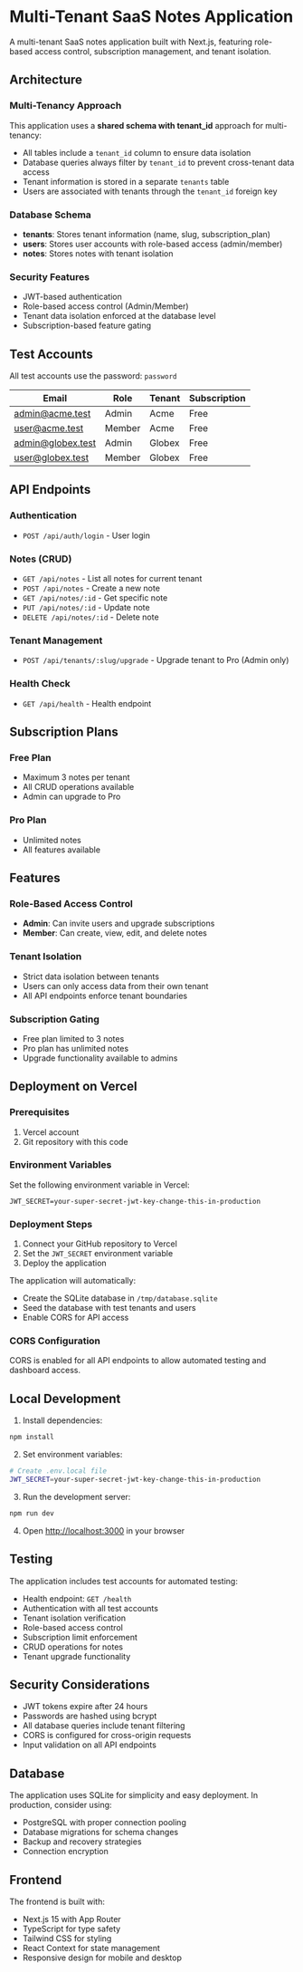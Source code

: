 # Multi-Tenant SaaS Notes Application

A multi-tenant SaaS notes application built with Next.js, featuring role-based access control, subscription management, and tenant isolation.

## Architecture

### Multi-Tenancy Approach
This application uses a **shared schema with tenant_id** approach for multi-tenancy:

- All tables include a `tenant_id` column to ensure data isolation
- Database queries always filter by `tenant_id` to prevent cross-tenant data access
- Tenant information is stored in a separate `tenants` table
- Users are associated with tenants through the `tenant_id` foreign key

### Database Schema
- **tenants**: Stores tenant information (name, slug, subscription_plan)
- **users**: Stores user accounts with role-based access (admin/member)
- **notes**: Stores notes with tenant isolation

### Security Features
- JWT-based authentication
- Role-based access control (Admin/Member)
- Tenant data isolation enforced at the database level
- Subscription-based feature gating

## Test Accounts

All test accounts use the password: `password`

| Email | Role | Tenant | Subscription |
|-------|------|--------|--------------|
| admin@acme.test | Admin | Acme | Free |
| user@acme.test | Member | Acme | Free |
| admin@globex.test | Admin | Globex | Free |
| user@globex.test | Member | Globex | Free |

## API Endpoints

### Authentication
- `POST /api/auth/login` - User login

### Notes (CRUD)
- `GET /api/notes` - List all notes for current tenant
- `POST /api/notes` - Create a new note
- `GET /api/notes/:id` - Get specific note
- `PUT /api/notes/:id` - Update note
- `DELETE /api/notes/:id` - Delete note

### Tenant Management
- `POST /api/tenants/:slug/upgrade` - Upgrade tenant to Pro (Admin only)

### Health Check
- `GET /api/health` - Health endpoint

## Subscription Plans

### Free Plan
- Maximum 3 notes per tenant
- All CRUD operations available
- Admin can upgrade to Pro

### Pro Plan
- Unlimited notes
- All features available

## Features

### Role-Based Access Control
- **Admin**: Can invite users and upgrade subscriptions
- **Member**: Can create, view, edit, and delete notes

### Tenant Isolation
- Strict data isolation between tenants
- Users can only access data from their own tenant
- All API endpoints enforce tenant boundaries

### Subscription Gating
- Free plan limited to 3 notes
- Pro plan has unlimited notes
- Upgrade functionality available to admins

## Deployment on Vercel

### Prerequisites
1. Vercel account
2. Git repository with this code

### Environment Variables
Set the following environment variable in Vercel:

```
JWT_SECRET=your-super-secret-jwt-key-change-this-in-production
```

### Deployment Steps
1. Connect your GitHub repository to Vercel
2. Set the `JWT_SECRET` environment variable
3. Deploy the application

The application will automatically:
- Create the SQLite database in `/tmp/database.sqlite`
- Seed the database with test tenants and users
- Enable CORS for API access

### CORS Configuration
CORS is enabled for all API endpoints to allow automated testing and dashboard access.

## Local Development

1. Install dependencies:
```bash
npm install
```

2. Set environment variables:
```bash
# Create .env.local file
JWT_SECRET=your-super-secret-jwt-key-change-this-in-production
```

3. Run the development server:
```bash
npm run dev
```

4. Open [http://localhost:3000](http://localhost:3000) in your browser

## Testing

The application includes test accounts for automated testing:

- Health endpoint: `GET /health`
- Authentication with all test accounts
- Tenant isolation verification
- Role-based access control
- Subscription limit enforcement
- CRUD operations for notes
- Tenant upgrade functionality

## Security Considerations

- JWT tokens expire after 24 hours
- Passwords are hashed using bcrypt
- All database queries include tenant filtering
- CORS is configured for cross-origin requests
- Input validation on all API endpoints

## Database

The application uses SQLite for simplicity and easy deployment. In production, consider using:
- PostgreSQL with proper connection pooling
- Database migrations for schema changes
- Backup and recovery strategies
- Connection encryption

## Frontend

The frontend is built with:
- Next.js 15 with App Router
- TypeScript for type safety
- Tailwind CSS for styling
- React Context for state management
- Responsive design for mobile and desktop